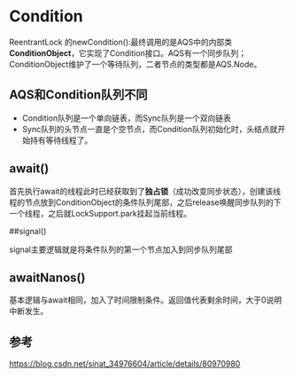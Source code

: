 # Condition

ReentrantLock 的newCondition():最终调用的是AQS中的内部类**ConditionObject**，它实现了Condition接口。AQS有一个同步队列；ConditionObject维护了一个等待队列，二者节点的类型都是AQS.Node。



## AQS和Condition队列不同

- Condition队列是一个单向链表，而Sync队列是一个双向链表
- Sync队列的头节点一直是个空节点，而Condition队列初始化时，头结点就开始持有等待线程了。



## await()

首先执行await的线程此时已经获取到了**独占锁**（成功改变同步状态），创建该线程的节点放到ConditionObject的条件队列尾部，之后release唤醒同步队列的下一个线程，之后就LockSupport.park挂起当前线程。



##signal()

signal主要逻辑就是将条件队列的第一个节点加入到同步队列尾部



## awaitNanos()

基本逻辑与await相同，加入了时间限制条件。返回值代表剩余时间，大于0说明中断发生。



## 参考

https://blog.csdn.net/sinat_34976604/article/details/80970980
